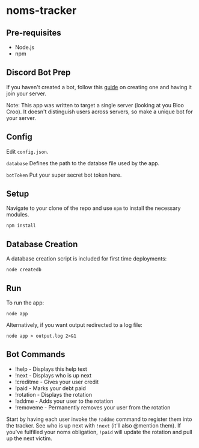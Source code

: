 # noms-tracker

## Pre-requisites

* Node.js
* npm

## Discord Bot Prep

If you haven't created a bot, follow this [guide](https://github.com/reactiflux/discord-irc/wiki/Creating-a-discord-bot-&-getting-a-token) on creating one and having it join your server.

Note: This app was written to target a single server (looking at you Bloo Croo). It doesn't distinguish users across servers, so make a unique bot for your server.

## Config

Edit `config.json`.

`database`
Defines the path to the databse file used by the app.

`botToken`
Put your super secret bot token here.

## Setup

Navigate to your clone of the repo and use `npm` to install the necessary modules.

```
npm install
```

## Database Creation

A database creation script is included for first time deployments:

```
node createdb
```

## Run

To run the app:
```
node app
```

Alternatively, if you want output redirected to a log file:
```
node app > output.log 2>&1
```

## Bot Commands
* !help - Displays this help text 
* !next - Displays who is up next 
* !creditme - Gives your user credit 
* !paid - Marks your debt paid 
* !rotation - Displays the rotation 
* !addme - Adds your user to the rotation 
* !removeme - Permanently removes your user from the rotation

Start by having each user invoke the `!addme` command to register them into the tracker. See who is up next with `!next` (it'll also @mention them). If you've fulfilled your noms obligation, `!paid` will update the rotation and pull up the next victim.
